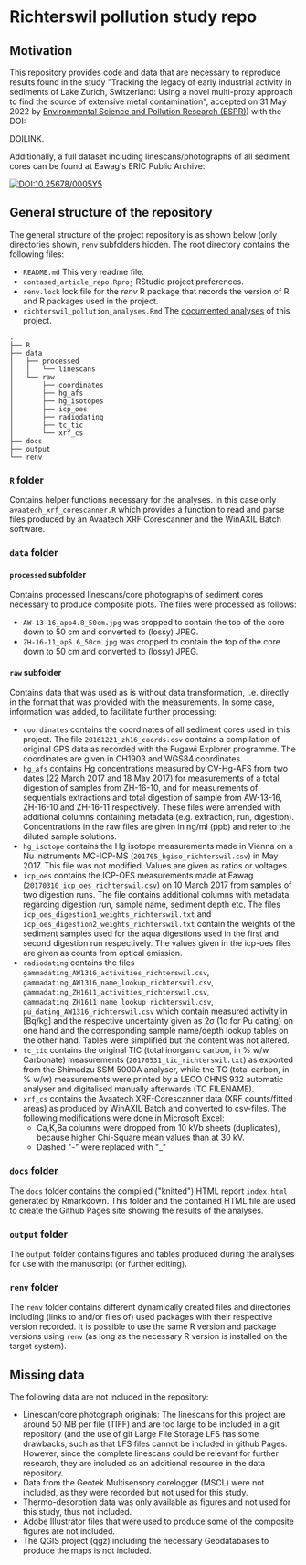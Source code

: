 # Richterswil pollution study repo

## Motivation
This repository provides code and data that are necessary to reproduce results found in the study "Tracking the legacy of early industrial activity in sediments of Lake Zurich, Switzerland: Using a novel multi-proxy approach to find the source of extensive metal contamination", accepted on 31 May 2022 by [Environmental Science and Pollution Research (ESPR)](https://www.springer.com/journal/11356)) with the DOI:

DOILINK.

Additionally, a full dataset including linescans/photographs of all sediment cores can be found at Eawag's ERIC Public Archive:

[![DOI:10.25678/0005Y5](https://zenodo.org/badge/DOI/10.25678/0005Y5.svg)](https://doi.org/10.25678/0005Y5)

## General structure of the repository
The general structure of the project repository is as shown below (only directories shown, `renv` subfolders hidden. The root directory contains the following files:

* `README.md` This very readme file.
* `contased_article_repo.Rproj` RStudio project preferences.
* `renv.lock` lock file for the _renv_ R package that records the version of R and R packages used in the project.
* `richterswil_pollution_analyses.Rmd` The [documented analyses](./richterswil_pollution_analyses.Rmd) of this project.



```
.
├── R
├── data
│   ├── processed
│   │   └── linescans
│   └── raw
│       ├── coordinates
│       ├── hg_afs
│       ├── hg_isotopes
│       ├── icp_oes
│       ├── radiodating
│       ├── tc_tic
│       └── xrf_cs
├── docs
├── output
└── renv
```

### `R` folder
Contains helper functions necessary for the analyses. In this case only `avaatech_xrf_corescanner.R` which provides a function to read and parse files produced by an Avaatech XRF Corescanner and the WinAXIL Batch software.

### `data` folder
#### `processed` subfolder
Contains processed linescans/core photographs of sediment cores necessary to produce composite plots. The files were processed as follows:

* `AW-13-16_app4.8_50cm.jpg` was cropped to contain the top of the core down to 50 cm and converted to (lossy) JPEG.
* `ZH-16-11_ap5.6_50cm.jpg` was cropped to contain the top of the core down to 50 cm and converted to (lossy) JPEG.

#### `raw` subfolder
Contains data that was used as is without data transformation, i.e. directly in the format that was provided with the measurements. In some case, information was added, to facilitate further processing:

* `coordinates` contains the coordinates of all sediment cores used in this project. The file `20161221_zh16_coords.csv` contains a compilation of original GPS data as recorded with the Fugawi Explorer programme. The coordinates are given in CH1903 and WGS84 coordinates.
* `hg_afs` contains Hg concentrations measured by CV-Hg-AFS from two dates (22 March 2017 and 18 May 2017) for measurements of a total digestion of samples from ZH-16-10, and for measurements of sequentials extractions and total digestion of sample from AW-13-16, ZH-16-10 and ZH-16-11 respectively. These files were amended with additional columns containing metadata (e.g. extraction, run, digestion). Concentrations in the raw files are given in ng/ml (ppb) and refer to the diluted sample solutions.
* `hg_isotope` contains the Hg isotope measurements made in Vienna on a Nu instruments MC-ICP-MS (`201705_hgiso_richterswil.csv`) in May 2017. This file was not modified. Values are given as ratios or voltages.
* `icp_oes` contains the ICP-OES measurements made at Eawag (`20170310_icp_oes_richterswil.csv`) on 10 March 2017 from samples of two digestion runs. The file contains additional columns with metadata regarding digestion run, sample name, sediment depth etc. The files `icp_oes_digestion1_weights_richterswil.txt` and `icp_oes_digestion2_weights_richterswil.txt` contain the weights of the sediment samples used for the aqua digestions used in the first and second digestion run respectively. The values given in the icp-oes files are given as counts from optical emission.
* `radiodating` contains the files `gammadating_AW1316_activities_richterswil.csv`, `gammadating_AW1316_name_lookup_richterswil.csv`, `gammadating_ZH1611_activities_richterswil.csv`, `gammadating_ZH1611_name_lookup_richterswil.csv`, `pu_dating_AW1316_richterswil.csv` which contain measured activity in [Bq/kg] and the respective uncertainty given as 2σ (1σ for Pu dating) on one hand and the corresponding sample name/depth lookup tables on the other hand. Tables were simplified but the content was not altered.
* `tc_tic` contains the original TIC (total inorganic carbon, in % w/w Carbonate) measurements (`20170531_tic_richterswil.txt`) as exported from the Shimadzu SSM 5000A analyser, while the TC (total carbon, in % w/w) measurements were printed by a LECO CHNS 932 automatic analyser and digitalised manually afterwards (TC FILENAME).
* `xrf_cs` contains the Avaatech XRF-Corescanner data (XRF counts/fitted areas) as produced by WinAXIL Batch and converted to csv-files. The following modifications were done in Microsoft Excel:
  * Ca,K,Ba columns were dropped from 10 kVb sheets (duplicates), because higher Chi-Square mean values than at 30 kV.
  * Dashed "-" were replaced with "_"

### `docs` folder
The `docs` folder contains the compiled ("knitted") HTML report `index.html` generated by Rmarkdown. This folder and the contained HTML file are used to create the Github Pages site showing the results of the analyses.

### `output` folder
The `output` folder contains figures and tables produced during the analyses for use with the manuscript (or further editing).

### `renv` folder
The `renv` folder contains different dynamically created files and directories including (links to and/or files of) used packages with their respective version recorded. It is possible to use the same R version and package versions using `renv` (as long as the necessary R version is installed on the target system).

## Missing data
The following data are not included in the repository:

* Linescan/core photograph originals: The linescans for this project are around 50 MB per file (TIFF) and are too large to be included in a git repository (and the use of git Large File Storage LFS has some drawbacks, such as that LFS files cannot be included in github Pages. However, since the complete linescans could be relevant for further research, they are included as an additional resource in the data repository.
* Data from the Geotek Multisensory corelogger (MSCL) were not included, as they were recorded but not used for this study.
* Thermo-desorption data was only available as figures and not used for this study, thus not included.
* Adobe Illustrator files that were used to produce some of the composite figures are not included.
* The QGIS project (qgz) including the necessary Geodatabases to produce the maps is not included.